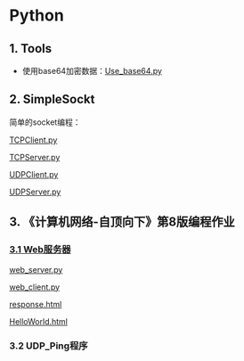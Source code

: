 # Python

## 1. Tools

+ 使用base64加密数据：[Use_base64.py](https://github.com/niu0217/Python/blob/main/Dev/Tools/Use_base64.py)



## 2. SimpleSockt

简单的socket编程：

[TCPClient.py](https://github.com/niu0217/Python/blob/main/Dev/SimpleSocket/TCPClient.py)

[TCPServer.py](https://github.com/niu0217/Python/blob/main/Dev/SimpleSocket/TCPServer.py)

[UDPClient.py](https://github.com/niu0217/Python/blob/main/Dev/SimpleSocket/UDPClient.py)

[UDPServer.py](https://github.com/niu0217/Python/blob/main/Dev/SimpleSocket/UDPServer.py)



## 3. 《计算机网络-自顶向下》第8版编程作业

### [3.1 Web服务器](https://media.pearsoncmg.com/ph/esm/ecs_kurose_compnetwork_8/cw/)

[web_server.py](https://github.com/niu0217/Python/blob/main/Dev/SocketHomework/WebServer/web_server.py)

[web_client.py](https://github.com/niu0217/Python/blob/main/Dev/SocketHomework/WebServer/web_client.py)

[response.html](https://github.com/niu0217/Python/blob/main/Dev/SocketHomework/WebServer/response.html)

[HelloWorld.html](https://github.com/niu0217/Python/blob/main/Dev/SocketHomework/WebServer/HelloWorld.html)

### 3.2 UDP_Ping程序


